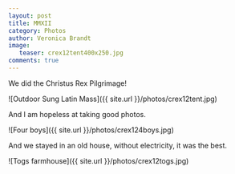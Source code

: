 ```yaml
---
layout: post
title: MMXII
category: Photos
author: Veronica Brandt
image:
   teaser: crex12tent400x250.jpg
comments: true
---
```



We did the Christus Rex Pilgrimage!

![Outdoor Sung Latin Mass]({{ site.url }}/photos/crex12tent.jpg)

And I am hopeless at taking good photos.

![Four boys]({{ site.url }}/photos/crex124boys.jpg)

And we stayed in an old house, without electricity, it was the best.

![Togs farmhouse]({{ site.url }}/photos/crex12togs.jpg)



